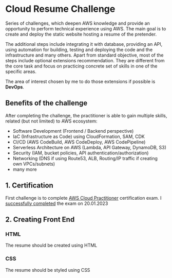 # Cloud Resume Challenge

Series of challenges, which deepen AWS knowledge and provide an opportunity to perform technical experience using AWS.
The main goal is to create and deploy the static website hosting a resume of the pretender.

The additional steps include integrating it with database, providing an API, using automation for building, testing and deploying the code and the infrastructure and many others.
Apart from standard objective, most of the steps include optional extensions recommendation. They are different from the core task and focus on practicing concrete set of skills in one of the specific areas.

The area of interest chosen by me to do those extensions if possible is **DevOps**.

## Benefits of the challenge

After completing the challenge, the practitioner is able to gain multiple skills, related (but not limited) to AWS ecosystem:

* Software Development (Frontend / Backend perspective)
* IaC (Infrastructure as Code) using CloudFormation, SAM, CDK
* CI/CD (AWS CodeBuild, AWS CodeDeploy, AWS CodePipeline)
* Serverless Architecture on AWS (Lambda, API Gateway, DynamoDB, S3)
* Security (IAM, bucket policies, API authentication/authorization)
* Networking (DNS if using Route53, ALB, Routing/IP traffic if creating own VPCs/subnets)
* many more

## 1. Certification

First challenge is to complete [AWS Cloud Practitioner](https://aws.amazon.com/certification/certified-cloud-practitioner/) certification exam.
I [successfully completed]() the exam on 20.01.2023

## 2. Creating Front End

### HTML

The resume should be created using HTML

### CSS

The resume should be styled using CSS